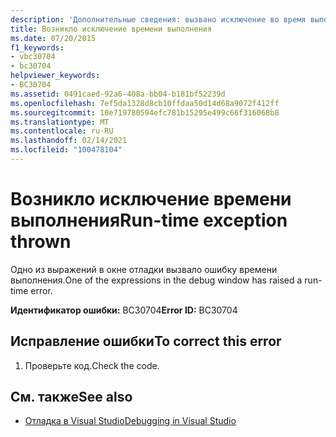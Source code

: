 ```yaml
---
description: 'Дополнительные сведения: вызвано исключение во время выполнения'
title: Возникло исключение времени выполнения
ms.date: 07/20/2015
f1_keywords:
- vbc30704
- bc30704
helpviewer_keywords:
- BC30704
ms.assetid: 0491caed-92a6-408a-bb04-b181bf52239d
ms.openlocfilehash: 7ef5da1328d8cb10ffdaa50d14d68a9072f412ff
ms.sourcegitcommit: 10e719780594efc781b15295e499c66f316068b8
ms.translationtype: MT
ms.contentlocale: ru-RU
ms.lasthandoff: 02/14/2021
ms.locfileid: "100478104"
---
```

# <a name="run-time-exception-thrown"></a><span data-ttu-id="a8e7b-103">Возникло исключение времени выполнения</span><span class="sxs-lookup"><span data-stu-id="a8e7b-103">Run-time exception thrown</span></span>

<span data-ttu-id="a8e7b-104">Одно из выражений в окне отладки вызвало ошибку времени выполнения.</span><span class="sxs-lookup"><span data-stu-id="a8e7b-104">One of the expressions in the debug window has raised a run-time error.</span></span>  
  
 <span data-ttu-id="a8e7b-105">**Идентификатор ошибки:** BC30704</span><span class="sxs-lookup"><span data-stu-id="a8e7b-105">**Error ID:** BC30704</span></span>  
  
## <a name="to-correct-this-error"></a><span data-ttu-id="a8e7b-106">Исправление ошибки</span><span class="sxs-lookup"><span data-stu-id="a8e7b-106">To correct this error</span></span>  
  
1. <span data-ttu-id="a8e7b-107">Проверьте код.</span><span class="sxs-lookup"><span data-stu-id="a8e7b-107">Check the code.</span></span>  
  
## <a name="see-also"></a><span data-ttu-id="a8e7b-108">См. также</span><span class="sxs-lookup"><span data-stu-id="a8e7b-108">See also</span></span>

- [<span data-ttu-id="a8e7b-109">Отладка в Visual Studio</span><span class="sxs-lookup"><span data-stu-id="a8e7b-109">Debugging in Visual Studio</span></span>](/visualstudio/debugger/debugger-feature-tour)
